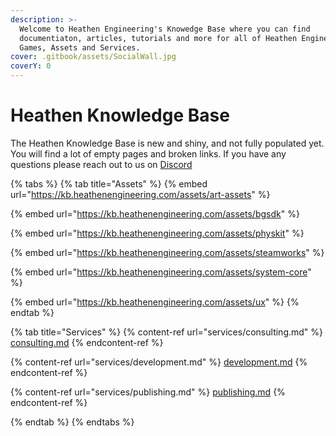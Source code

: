 ```yaml
---
description: >-
  Welcome to Heathen Engineering's Knowedge Base where you can find
  documentiaton, articles, tutorials and more for all of Heathen Engineering's
  Games, Assets and Services.
cover: .gitbook/assets/SocialWall.jpg
coverY: 0
---
```


# Heathen Knowledge Base

The Heathen Knowledge Base is new and shiny, and not fully populated yet. You will find a lot of empty pages and broken links. If you have any questions please reach out to us on [Discord](https://discord.gg/6X3xrRc)

{% tabs %}
{% tab title="Assets" %}
{% embed url="https://kb.heathenengineering.com/assets/art-assets" %}

{% embed url="https://kb.heathenengineering.com/assets/bgsdk" %}

{% embed url="https://kb.heathenengineering.com/assets/physkit" %}

{% embed url="https://kb.heathenengineering.com/assets/steamworks" %}

{% embed url="https://kb.heathenengineering.com/assets/system-core" %}

{% embed url="https://kb.heathenengineering.com/assets/ux" %}
{% endtab %}

{% tab title="Services" %}
{% content-ref url="services/consulting.md" %}
[consulting.md](services/consulting.md)
{% endcontent-ref %}

{% content-ref url="services/development.md" %}
[development.md](services/development.md)
{% endcontent-ref %}

{% content-ref url="services/publishing.md" %}
[publishing.md](services/publishing.md)
{% endcontent-ref %}


{% endtab %}
{% endtabs %}


